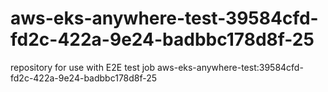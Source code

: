 # aws-eks-anywhere-test-39584cfd-fd2c-422a-9e24-badbbc178d8f-25
repository for use with E2E test job aws-eks-anywhere-test:39584cfd-fd2c-422a-9e24-badbbc178d8f-25
